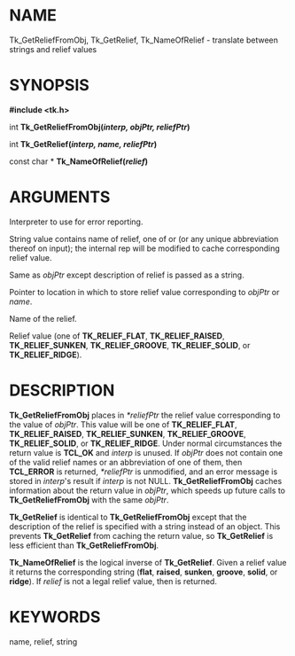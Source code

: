 # NAME

Tk_GetReliefFromObj, Tk_GetRelief, Tk_NameOfRelief - translate between
strings and relief values

# SYNOPSIS

**#include \<tk.h\>**

int **Tk_GetReliefFromObj(***interp, objPtr, reliefPtr***)**

int **Tk_GetRelief(***interp, name, reliefPtr***)**

const char \* **Tk_NameOfRelief(***relief***)**

# ARGUMENTS

Interpreter to use for error reporting.

String value contains name of relief, one of or (or any unique
abbreviation thereof on input); the internal rep will be modified to
cache corresponding relief value.

Same as *objPtr* except description of relief is passed as a string.

Pointer to location in which to store relief value corresponding to
*objPtr* or *name*.

Name of the relief.

Relief value (one of **TK_RELIEF_FLAT**, **TK_RELIEF_RAISED**,
**TK_RELIEF_SUNKEN**, **TK_RELIEF_GROOVE**, **TK_RELIEF_SOLID**, or
**TK_RELIEF_RIDGE**).

# DESCRIPTION

**Tk_GetReliefFromObj** places in *\*reliefPtr* the relief value
corresponding to the value of *objPtr*. This value will be one of
**TK_RELIEF_FLAT**, **TK_RELIEF_RAISED**, **TK_RELIEF_SUNKEN**,
**TK_RELIEF_GROOVE**, **TK_RELIEF_SOLID**, or **TK_RELIEF_RIDGE**. Under
normal circumstances the return value is **TCL_OK** and *interp* is
unused. If *objPtr* does not contain one of the valid relief names or an
abbreviation of one of them, then **TCL_ERROR** is returned,
*\*reliefPtr* is unmodified, and an error message is stored in
*interp*\'s result if *interp* is not NULL. **Tk_GetReliefFromObj**
caches information about the return value in *objPtr*, which speeds up
future calls to **Tk_GetReliefFromObj** with the same *objPtr*.

**Tk_GetRelief** is identical to **Tk_GetReliefFromObj** except that the
description of the relief is specified with a string instead of an
object. This prevents **Tk_GetRelief** from caching the return value, so
**Tk_GetRelief** is less efficient than **Tk_GetReliefFromObj**.

**Tk_NameOfRelief** is the logical inverse of **Tk_GetRelief**. Given a
relief value it returns the corresponding string (**flat**, **raised**,
**sunken**, **groove**, **solid**, or **ridge**). If *relief* is not a
legal relief value, then is returned.

# KEYWORDS

name, relief, string
